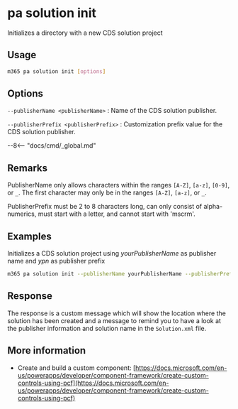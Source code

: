 # pa solution init

Initializes a directory with a new CDS solution project

## Usage

```sh
m365 pa solution init [options]
```

## Options

`--publisherName <publisherName>`
: Name of the CDS solution publisher.

`--publisherPrefix <publisherPrefix>`
: Customization prefix value for the CDS solution publisher.

--8<-- "docs/cmd/_global.md"

## Remarks

PublisherName only allows characters within the ranges `[A-Z]`, `[a-z]`, `[0-9]`, or `_`. The first character may only be in the ranges `[A-Z]`, `[a-z]`, or `_`.

PublisherPrefix must be 2 to 8 characters long, can only consist of alpha-numerics, must start with a letter, and cannot start with 'mscrm'.

## Examples

Initializes a CDS solution project using _yourPublisherName_ as publisher name and _ypn_ as publisher prefix

```sh
m365 pa solution init --publisherName yourPublisherName --publisherPrefix ypn
```

## Response

The response is a custom message which will show the location where the solution has been created and a message to remind you to have a look at the publisher information and solution name in the `Solution.xml` file.


## More information

- Create and build a custom component: [https://docs.microsoft.com/en-us/powerapps/developer/component-framework/create-custom-controls-using-pcf](https://docs.microsoft.com/en-us/powerapps/developer/component-framework/create-custom-controls-using-pcf)
